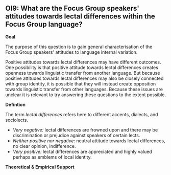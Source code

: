 
## OI9: What are the Focus Group speakers' attitudes towards lectal differences within the Focus Group language?



**Goal**

The purpose of this question is to gain general characterisation of the Focus Group speakers' attitudes to language internal variation.



Positive attitudes towards lectal differences may have different outcomes. One possibility is that positive attitude towards lectal differences creates openness towards linguistic transfer from another language. But because positive attitudes towards lectal differences may also be closely connected with group identity, it is possible that they will instead create opposition towards linguistic transfer from other languages. Because these issues are unclear it is relevant to try answering these questions to the extent possible.



**Defintion**

The term *lectal differences* refers here to different accents, dialects, and sociolects.



- *Very negative:* lectal differences are frowned upon and there may be discrimination or prejudice against speakers of certain lects.
- *Neither positive nor negative:* neutral attitude towards lectal differences, no clear opinion, indifference.
- *Very positive:* lectal differences are appreciated and highly valued perhaps as emblems of local identity.




**Theoretical & Empirical Support**
